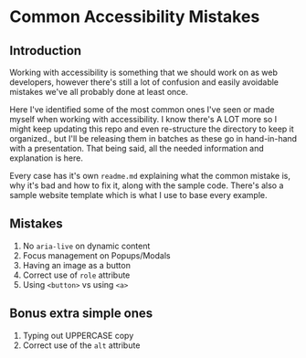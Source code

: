 # Common Accessibility Mistakes

## Introduction
Working with accessibility is something that we should work on as web developers, however there's still a lot of confusion and easily avoidable mistakes we've all probably done at least once.

Here I've identified some of the most common ones I've seen or made myself when working with accessibility. I know there's A LOT more so I might keep updating this repo and even re-structure the directory to keep it organized., but I'll be releasing them in batches as these go in hand-in-hand with a presentation. That being said, all the needed information and explanation is here.

Every case has it's own `readme.md` explaining what the common mistake is, why it's bad and how to fix it, along with the sample code. There's also a sample website template which is what I use to base every example.

## Mistakes

1. No `aria-live` on dynamic content
1. Focus management on Popups/Modals
1. Having an image as a button
1. Correct use of `role` attribute
1. Using `<button>` vs using `<a>`
## Bonus extra simple ones

1. Typing out UPPERCASE copy
1. Correct use of the `alt` attribute
